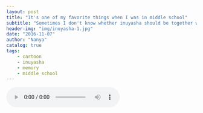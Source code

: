 ```yaml
---
layout: post
title: "It's one of my favorite things when I was in middle school"
subtitle: "Sometimes I don't know whether inuyasha should be together with kikyou or kagome"
header-img: "img/inuyasha-1.jpg"
date: "2016-11-07"
author: "Nanya"
catalog: true
tags:
    - cartoon
    - inuyasha
    - memory
    - middle school
---
```


<audio src="https://rawgithub.com/mushroommie/loved-songs/master/V6-Change-the-world.mp3" autoplay="true" controls ></audio>